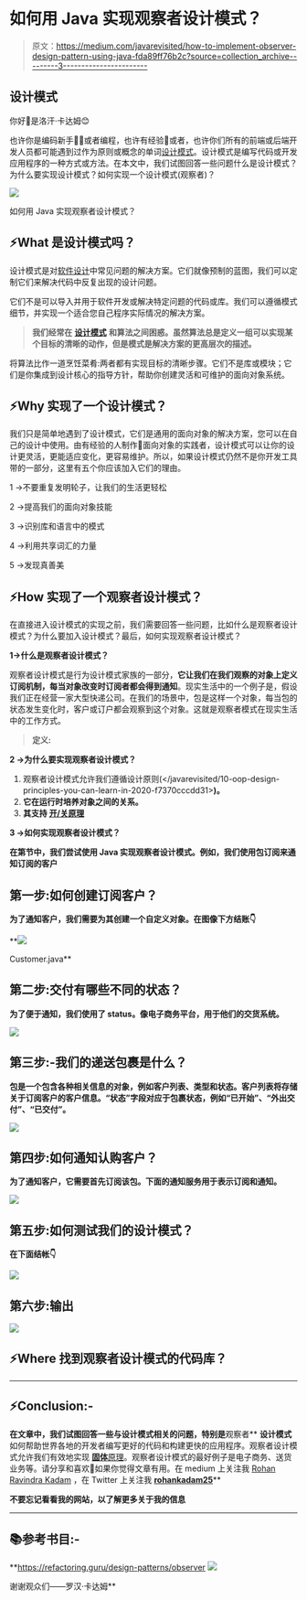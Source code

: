 # 如何用 Java 实现观察者设计模式？

> 原文：<https://medium.com/javarevisited/how-to-implement-observer-design-pattern-using-java-fda89ff76b2c?source=collection_archive---------3----------------------->

## 设计模式

你好👋是洛汗·卡达姆😊

也许你是编码新手👩‍💻或者编程，也许有经验👴或者，也许你们所有的前端或后端开发人员都可能遇到过作为原则或概念的单词[设计模式](/javarevisited/7-best-books-to-learn-design-patterns-for-java-programmers-5627b93eefdb?source=---------15------------------)。设计模式是编写代码或开发应用程序的一种方式或方法。在本文中，我们试图回答一些问题什么是设计模式？为什么要实现设计模式？如何实现一个设计模式(观察者)？

[![](img/cadfb995da92eb071faacc48f8f4a565.png)](http://javarevisited.blogspot.sg/2011/12/observer-design-pattern-java-example.html)

如何用 Java 实现观察者设计模式？

## ⚡What 是设计模式吗？

设计模式是对[软件设计](https://www.java67.com/2019/09/top-5-courses-to-learn-system-design.html)中常见问题的解决方案。它们就像预制的蓝图，我们可以定制它们来解决代码中反复出现的设计问题。

它们不是可以导入并用于软件开发或解决特定问题的代码或库。我们可以遵循模式细节，并实现一个适合您自己程序实际情况的解决方案。

> **我们经常在** [**设计模式**](/javarevisited/7-best-online-courses-to-learn-object-oriented-design-pattern-in-java-749b6399af59) **和算法之间困惑。虽然算法总是定义一组可以实现某个目标的清晰的动作，但是模式是解决方案的更高层次的描述。**

将算法比作一道烹饪菜肴:两者都有实现目标的清晰步骤。它们不是库或模块；它们是你集成到设计核心的指导方针，帮助你创建灵活和可维护的面向对象系统。

## ⚡Why 实现了一个设计模式？

我们只是简单地遇到了设计模式，它们是通用的面向对象的解决方案，您可以在自己的设计中使用。由有经验的人制作👴面向对象的实践者，设计模式可以让你的设计更灵活，更能适应变化，更容易维护。所以，如果设计模式仍然不是你开发工具带的一部分，这里有五个你应该加入它们的理由。

1 →不要重复发明轮子，让我们的生活更轻松

2 →提高我们的面向对象技能

3 →识别库和语言中的模式

4 →利用共享词汇的力量

5 →发现真善美

## ⚡How 实现了一个观察者设计模式？

在直接进入设计模式的实现之前，我们需要回答一些问题，比如什么是观察者设计模式？为什么要加入设计模式？最后，如何实现观察者设计模式？

**1→什么是观察者设计模式？**

观察者设计模式是行为设计模式家族的一部分，**它让我们在我们观察的对象上定义订阅机制，每当对象改变时订阅者都会得到通知**。现实生活中的一个例子是，假设我们正在经营一家大型快递公司。在我们的场景中，包是这样一个对象，每当包的状态发生变化时，客户或订户都会观察到这个对象。这就是观察者模式在现实生活中的工作方式。

> **定义:**

**2 →为什么要实现观察者设计模式？**

1.  观察者设计模式允许我们遵循设计原则(</javarevisited/10-oop-design-principles-you-can-learn-in-2020-f7370cccdd31>**)。**
2.  **它在运行时培养对象之间的关系。**
3.  **其支持 [**开/关**原理](https://javarevisited.blogspot.com/2015/07/strategy-design-pattern-and-open-closed-principle-java-example.html)**

****3 →如何实现观察者设计模式？****

**在第节中，我们尝试使用 Java 实现观察者设计模式。例如，我们使用包订阅来通知订阅的客户**

## ****第一步:如何创建订阅客户？****

**为了通知客户，我们需要为其创建一个自定义对象。在图像下方结账👇**

**[![](img/a8b333183180910e68e91fcd14ee6417.png)](https://javarevisited.blogspot.com/2012/06/20-design-pattern-and-software-design.html)

Customer.java** 

## ****第二步:交付有哪些不同的状态？****

**为了便于通知，我们使用了 status。像电子商务平台，用于他们的交货系统。**

**[![](img/5546849bdd45e502a19c535a2427922f.png)](https://javarevisited.blogspot.com/2018/02/top-5-java-design-pattern-courses-for-developers.html)**

## **第三步:-我们的递送包裹是什么？**

**包是一个包含各种相关信息的对象，例如客户列表、类型和状态。客户列表将存储关于订阅客户的客户信息。“状态”字段对应于包裹状态，例如“已开始”、“外出交付”、“已交付”。**

**[![](img/f02c2b2c4800adbd56e8a051ec6d1764.png)](https://javarevisited.blogspot.com/2018/02/5-must-read-books-to-become-software-architect-solution.html)**

## ****第四步:如何通知认购客户？****

**为了通知客户，它需要首先订阅该包。下面的通知服务用于表示订阅和通知。**

**![](img/f10f68579cc71505389eecadc9eb3d81.png)**

## **第五步:如何测试我们的设计模式？**

**在下面结帐👇**

**![](img/e6a9d6dfc558aea6d521a205cad9ff79.png)**

## **第六步:输出**

**![](img/b0e1da2e18eccbd8c9bcf243f3548c6e.png)**

## **⚡Where 找到观察者设计模式的代码库？**

 **** 

## **⚡Conclusion:-**

**在文章中，我们试图回答一些与设计模式相关的问题，特别是**观察者** **设计模式**如何帮助世界各地的开发者编写更好的代码和构建更快的应用程序。观察者设计模式允许我们有效地实现 [**固体**原理](https://javarevisited.blogspot.com/2018/07/10-object-oriented-design-principles.html)。观察者设计模式的最好例子是电子商务、送货业务等。请分享和喜欢💖如果你觉得文章有用。在 medium 上关注我 [Rohan Ravindra Kadam](https://medium.com/u/a1b33b7cda75?source=post_page-----fda89ff76b2c--------------------------------) ，在 Twitter 上关注我 [**rohankadam25**](https://twitter.com/rohankadam25)**

**不要忘记看看我的网站，以了解更多关于我的信息**

 **** 

## **📚参考书目:-**

**<https://refactoring.guru/design-patterns/observer>  ![](img/0f2615e6c2f4828c479469fb81d75612.png)

谢谢观众们——罗汉·卡达姆**